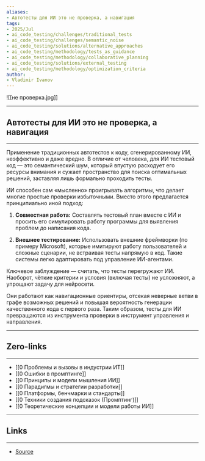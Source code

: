 ```yaml
---
aliases: 
- Автотесты для ИИ это не проверка, а навигация
tags:
- 2025/Jul
- ai_code_testing/challenges/traditional_tests  
- ai_code_testing/challenges/semantic_noise  
- ai_code_testing/solutions/alternative_approaches  
- ai_code_testing/methodology/tests_as_guidance  
- ai_code_testing/methodology/collaborative_planning  
- ai_code_testing/solutions/external_testing  
- ai_code_testing/methodology/optimization_criteria
author:
- Vladimir Ivanov
---
```

![[не проверка.jpg]]

-----
##  Автотесты для ИИ это не проверка, а навигация 
-----
Применение традиционных автотестов к коду, сгенерированному ИИ, неэффективно и даже вредно. В отличие от человека, для ИИ тестовый код — это семантический шум, который впустую расходует его ресурсы внимания и сужает пространство для поиска оптимальных решений, заставляя лишь формально проходить тесты.

ИИ способен сам «мысленно» проигрывать алгоритмы, что делает многие простые проверки избыточными. Вместо этого предлагается принципиально иной подход:

1. **Совместная работа:** Составлять тестовый план вместе с ИИ и просить его симулировать работу программы для выявления проблем до написания кода.
    
2. **Внешнее тестирование:** Использовать внешние фреймворки (по примеру Microsoft), которые имитируют работу пользователей и сложные сценарии, не встраивая тесты напрямую в код. Такие системы легко адаптировать под управление ИИ-агентами.
    

Ключевое заблуждение — считать, что тесты перегружают ИИ. Наоборот, чёткие критерии и условия (включая тесты) не усложняют, а упрощают задачу для нейросети. 

Они работают как навигационные ориентиры, отсекая неверные ветви в графе возможных решений и повышая вероятность генерации качественного кода с первого раза. Таким образом, тесты для ИИ превращаются из инструмента проверки в инструмент управления и направления.

---
## Zero-links
---
- [[0 Проблемы и вызовы в индустрии ИТ]]
- [[0 Ошибки в промптинге]]
- [[0 Принципы и модели мышления ИИ]]
- [[0 Парадигмы и стратегии разработки]]
- [[0 Платформы, бенчмарки и стандарты]]
- [[0 Техники создания подсказок (Промптинг)]]
- [[0 Теоретические концепции и модели работы ИИ]]

---
## Links
---
- [Source](https://t.me/turboproject/1853)